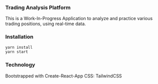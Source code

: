 ### Trading Analysis Platform

This is a Work-In-Progress Application to analyze and practice various trading positions, using real-time data.

### Installation

```sh
yarn install
yarn start
```

### Technology

Bootstrapped with Create-React-App
CSS: TailwindCSS
